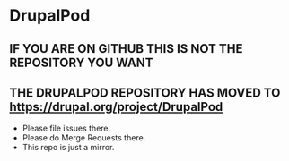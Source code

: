 # DrupalPod

## **IF YOU ARE ON GITHUB THIS IS NOT THE REPOSITORY YOU WANT**
## **THE DRUPALPOD REPOSITORY HAS MOVED TO https://drupal.org/project/DrupalPod**

* Please file issues there.
* Please do Merge Requests there. 
* This repo is just a mirror.

